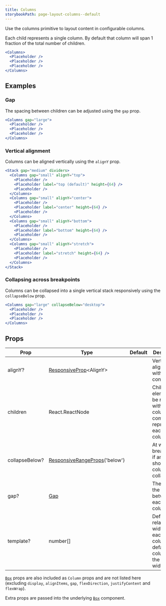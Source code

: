 ```yaml
---
title: Columns
storybookPath: page-layout-columns--default
---
```


Use the columns primitive to layout content in configurable columns.

Each child represents a single column. By default that column will span 1
fraction of the total number of children.

```jsx live
<Columns>
  <Placeholder />
  <Placeholder />
  <Placeholder />
</Columns>
```

## Examples

### Gap

The spacing between children can be adjusted using the `gap` prop.

```jsx live
<Columns gap="large">
  <Placeholder />
  <Placeholder />
  <Placeholder />
</Columns>
```

### Vertical alignment

Columns can be aligned vertically using the `alignY` prop.

```jsx live
<Stack gap="medium" dividers>
  <Columns gap="small" alignY="top">
    <Placeholder />
    <Placeholder label="top (default)" height={64} />
    <Placeholder />
  </Columns>
  <Columns gap="small" alignY="center">
    <Placeholder />
    <Placeholder label="center" height={64} />
    <Placeholder />
  </Columns>
  <Columns gap="small" alignY="bottom">
    <Placeholder />
    <Placeholder label="bottom" height={64} />
    <Placeholder />
  </Columns>
  <Columns gap="small" alignY="stretch">
    <Placeholder />
    <Placeholder label="stretch" height={64} />
    <Placeholder />
  </Columns>
</Stack>
```

### Collapsing across breakpoints

Columns can be collapsed into a single vertical stack responsively using the
`collapseBelow` prop.

```jsx live
<Columns gap="large" collapseBelow="desktop">
  <Placeholder />
  <Placeholder />
  <Placeholder />
</Columns>
```

## Props

| Prop           | Type                                                    | Default | Description                                                                            |
| -------------- | ------------------------------------------------------- | ------- | -------------------------------------------------------------------------------------- |
| alignY?        | [ResponsiveProp][responsive-prop]<AlignY\>              |         | Vertically align items within the container.                                           |
| children       | React.ReactNode                                         |         | Children elements to be rendered within the column component representing each column. |
| collapseBelow? | [ResponsiveRangeProps][responsive-range-props]('below') |         | At which breakpoint, if amy, should the columns collapse.                              |
| gap?           | [Gap][gap]                                              |         | The size of the gap between each column.                                               |
| template?      | number[]                                                |         | Define the relative width of each column. By default each column is the same width.    |

[`Box`](/package/box) props are also included as `Column` props and are not
listed here (excluding `display`, `alignItems`, `gap`, `flexDirection`,
`justifyContent` and `flexWrap`).

Extra props are passed into the underlying [`Box`](/package/box) component.

[responsive-prop]:
  https://bitbucket.org/brighte-energy/energy/src/537c678a81090af545969504776c6b3d2e67743e/spark-web/packages/theme/src/themeUtils.ts#spark-web/packages/theme/src/themeUtils.ts-11
[responsive-range-props]:
  https://bitbucket.org/brighte-energy/energy/src/537c678a81090af545969504776c6b3d2e67743e/spark-web/packages/theme/src/themeutils.ts#spark-web/packages/theme/src/themeutils.ts-130
[gap]:
  https://bitbucket.org/brighte-energy/energy/src/537c678a81090af545969504776c6b3d2e67743e/spark-web/packages/columns/src/Columns.tsx#spark-web/packages/columns/src/Columns.tsx-14
